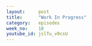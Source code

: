 ```yaml
---
layout:     post
title:      "Work In Progress"
category:   episodes
week_no:    18
youtube_id: jslTu_v9csU
---
```

